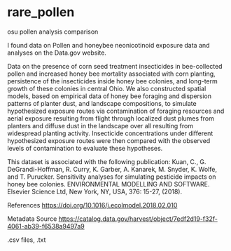 # rare_pollen
osu pollen analysis comparison

I found data on Pollen and honeybee neonicotinoid exposure data and analyses on the Data.gov website.

Data on the presence of corn seed treatment insecticides in bee-collected pollen and increased honey bee mortality associated with corn planting, persistence of the insecticides inside honey bee colonies, and long-term growth of these colonies in central Ohio. We also constructed spatial models, based on empirical data of honey bee foraging and dispersion patterns of planter dust, and landscape compositions, to simulate hypothesized exposure routes via contamination of foraging resources and aerial exposure resulting from flight through localized dust plumes from planters and diffuse dust in the landscape over all resulting from widespread planting activity. Insecticide concentrations under different hypothesized exposure routes were then compared with the observed levels of contamination to evaluate these hypotheses.

This dataset is associated with the following publication: Kuan, C., G. DeGrandi-Hoffman, R. Curry, K. Garber, A. Kanarek, M. Snyder, K. Wolfe, and T. Purucker. Sensitivity analyses for simulating pesticide impacts on honey bee colonies. ENVIRONMENTAL MODELLING AND SOFTWARE. Elsevier Science Ltd, New York, NY, USA, 376: 15-27, (2018).




References
https://doi.org/10.1016/j.ecolmodel.2018.02.010

Metadata Source
https://catalog.data.gov/harvest/object/7edf2d19-f32f-4061-ab39-f6538a9497a9

.csv files, .txt